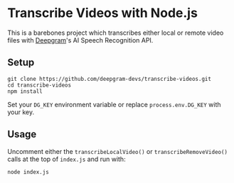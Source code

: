 # Transcribe Videos with Node.js

This is a barebones project which transcribes either local or remote video files with [Deepgram](http://deepgram.com)'s AI Speech Recognition API.

## Setup

```
git clone https://github.com/deepgram-devs/transcribe-videos.git
cd transcribe-videos
npm install
```

Set your `DG_KEY` environment variable or replace `process.env.DG_KEY` with your key.

## Usage

Uncomment either the `transcribeLocalVideo()` or `transcribeRemoveVideo()` calls at the top of `index.js` and run with:

```
node index.js
```
